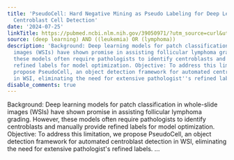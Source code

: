 ```yaml
---
title: 'PseudoCell: Hard Negative Mining as Pseudo Labeling for Deep Learning-Based
  Centroblast Cell Detection'
date: '2024-07-25'
linkTitle: https://pubmed.ncbi.nlm.nih.gov/39050971/?utm_source=curl&utm_medium=rss&utm_campaign=pubmed-2&utm_content=1byXLWG-5Hn0_qdLgZYpDfLA2UWGhGNgZGereuo1rJN2aoAQXP&fc=20220814223158&ff=20240726181832&v=2.18.0.post9+e462414
source: (deep learning) AND ((leukemia) OR (lymphoma))
description: 'Background: Deep learning models for patch classification in whole-slide
  images (WSIs) have shown promise in assisting follicular lymphoma grading. However,
  these models often require pathologists to identify centroblasts and manually provide
  refined labels for model optimization. Objective: To address this limitation, we
  propose PseudoCell, an object detection framework for automated centroblast detection
  in WSI, eliminating the need for extensive pathologist''s refined labels. ...'
disable_comments: true
---
```

Background: Deep learning models for patch classification in whole-slide images (WSIs) have shown promise in assisting follicular lymphoma grading. However, these models often require pathologists to identify centroblasts and manually provide refined labels for model optimization. Objective: To address this limitation, we propose PseudoCell, an object detection framework for automated centroblast detection in WSI, eliminating the need for extensive pathologist's refined labels. ...